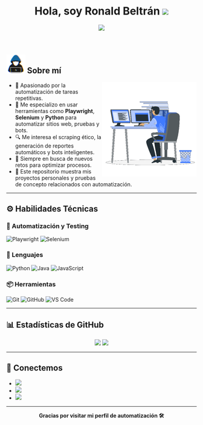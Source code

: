 <!--
**RonaldBeltran1222/RonaldBeltran1222** is a ✨ _special_ ✨ repository because its `README.md` (this file) appears on your GitHub profile.

Here are some ideas to get you started:

- 🔭 I’m currently working on ...
- 🌱 I’m currently learning ...
- 👯 I’m looking to collaborate on ...
- 🤔 I’m looking for help with ...
- 💬 Ask me about ...
- 📫 How to reach me: ...
- 😄 Pronouns: ...
- ⚡ Fun fact: ...
-->

<h1 align="center"><b>Hola, soy Ronald Beltrán</b> <img src="https://media.giphy.com/media/hvRJCLFzcasrR4ia7z/giphy.gif" width="35"></h1>

<p align="center">
  <a href="https://github.com/DenverCoder1/readme-typing-svg"><img src="https://readme-typing-svg.herokuapp.com?font=Fira+Code&color=00F58C&size=25&center=true&vCenter=true&width=700&lines=Especialista+en+automatización+de+procesos+web;Construyendo+soluciones+para+ahorrar+tiempo+🚀;Bienvenido+a+mi+repositorio+de+proyectos+de+automatización"></a>
</p>

<br>

## <picture><img src="https://github.com/0xAbdulKhalid/0xAbdulKhalid/raw/main/assets/mdImages/about_me.gif" width="50px"></picture> **Sobre mí**

<picture><img align="right" src="https://github.com/0xAbdulKhalid/0xAbdulKhalid/raw/main/assets/mdImages/Right_Side.gif" width="250px"></picture>

- 🤖 Apasionado por la automatización de tareas repetitivas.
- 🧠 Me especializo en usar herramientas como **Playwright**, **Selenium** y **Python** para automatizar sitios web, pruebas y bots.
- 🔍 Me interesa el scraping ético, la generación de reportes automáticos y bots inteligentes.
- 🎯 Siempre en busca de nuevos retos para optimizar procesos.
- 📂 Este repositorio muestra mis proyectos personales y pruebas de concepto relacionados con automatización.

---

## ⚙️ **Habilidades Técnicas**

<p align="center">

### 🤖 Automatización y Testing

![Playwright](https://img.shields.io/badge/-Playwright-black?style=for-the-badge&logo=playwright)
![Selenium](https://img.shields.io/badge/-Selenium-black?style=for-the-badge&logo=selenium)

### 🐍 Lenguajes

![Python](https://img.shields.io/badge/-Python-black?style=for-the-badge&logo=python)
![Java](https://img.shields.io/badge/-Java-black?style=for-the-badge&logo=java)
![JavaScript](https://img.shields.io/badge/-JavaScript-black?style=for-the-badge&logo=javascript)

### 📦 Herramientas

![Git](https://img.shields.io/badge/-Git-black?style=for-the-badge&logo=git)
![GitHub](https://img.shields.io/badge/-GitHub-black?style=for-the-badge&logo=github)
![VS Code](https://img.shields.io/badge/-VS%20Code-black?style=for-the-badge&logo=visual-studio-code)

</p>

---

## 📊 **Estadísticas de GitHub**

<div align="center">
  <img src="https://github-readme-stats.vercel.app/api?username=RonaldBeltran1222&show_icons=true&theme=radical" width="450"/>
  <img src="https://github-readme-stats.vercel.app/api/top-langs/?username=RonaldBeltran1222&layout=compact&theme=radical" width="375"/>
</div>

---

## 🔗 **Conectemos**

<ul>
  <li><a href="https://www.linkedin.com/in/ronaldbeltran1222/" target="_blank"><img src="https://img.shields.io/badge/LinkedIn:-RonaldBeltran1222-blue?style=for-the-badge&logo=linkedin"></a></li>
  <li><a href="mailto:ronaldbeltran1222@gmail.com" target="_blank"><img src="https://img.shields.io/badge/Gmail:-ronaldbeltran1222-red?style=for-the-badge&logo=gmail&logoColor=white"></a></li>
  <li><a href="https://github.com/RonaldBeltran1222" target="_blank"><img src="https://img.shields.io/badge/GitHub:-RonaldBeltran1222-black?style=for-the-badge&logo=github"></a></li>
</ul>

---

<div align="center">
  <b>Gracias por visitar mi perfil de automatización 🛠️</b><br>
</div>
